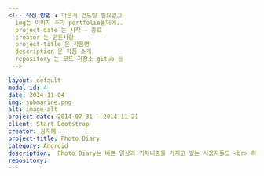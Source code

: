 ```yaml
---
<!-- 작성 방법 : 다른거 건드릴 필요없고
  img는 이미지 추가 portfolio폴더에..
  project-date 는 시작 - 종료
  creator 는 만든사람
  project-title 은 작품명
  description 은 작품 소개
  repository 는 코드 저장소 gitub 등
 -->

layout: default
modal-id: 4
date: 2014-11-04
img: submarine.png
alt: image-alt
project-date: 2014-07-31 - 2014-11-21
client: Start Bootstrap
creator: 김지혜
project-title: Photo Diary
category: Android
description:  Photo Diary는 바쁜 일상과 귀차니즘을 가지고 있는 사용자들도 <br> 하루 하루를 사진으로 알차게 채울 수 있는 일기 어플리케이션입니다. <br> 한 달 혹은 일주일의 사진을 한눈에 볼 수 있게 하여 어떤 일상을 보내고 있는지 알 수 있고 뜻 깊은 하루를 보낼 수 있도록 합니다.
repository:
---
```


